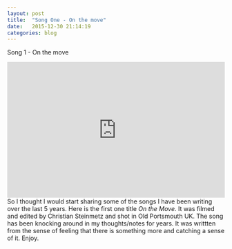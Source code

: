 ```yaml
---
layout: post
title:  "Song One - On the move"
date:   2015-12-30 21:14:19
categories: blog
---
```


Song 1  - On the move


<iframe width="100%" height="315" src="https://www.youtube.com/embed/Co3BuE0S4fc" frameborder="0" allowfullscreen></iframe>
<br>
<div class="row">
<div class="col-md-12">
So I thought I would start sharing some of the songs I have been writing over the last 5 years. Here is the first one title <i>On the Move</i>. It was filmed and edited by Christian Steinmetz and shot in Old Portsmouth UK. The song has been knocking around in my thoughts/notes for years. It was writtten from the sense of feeling that there is something more and catching a sense of it. Enjoy.
</div>
</div>